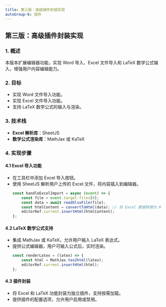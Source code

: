 ```yaml
---
title: 第三版：高级插件封装实现
autoGroup-6: 组件
---
```


## 第三版：高级插件封装实现

### 1. 概述
本版本扩展编辑器功能，实现 Word 导入、Excel 文件导入和 LaTeX 数学公式输入，增强用户内容编辑能力。

### 2. 目标
- 实现 Word 文件导入功能。
- 实现 Excel 文件导入功能。
- 支持 LaTeX 数学公式的输入与渲染。

### 3. 技术栈
- **Excel 解析库**：SheetJS
- **数学公式渲染库**：MathJax 或 KaTeX

### 4. 实现步骤

#### 4.1 Excel 导入功能
- 在工具栏中添加 Excel 导入按钮。
- 使用 SheetJS 解析用户上传的 Excel 文件，将内容插入到编辑器。
  ```javascript
  const handleExcelImport = async (event) => {
      const file = event.target.files[0];
      const data = await readXlsxFile(file);
      const htmlContent = convertToHtml(data); // 将 Excel 数据转换为 HTML 格式
      editorRef.current.insertHtml(htmlContent);
  };
  ```

#### 4.2 LaTeX 数学公式支持
- 集成 MathJax 或 KaTeX，允许用户输入 LaTeX 表达式。
- 提供公式编辑器，用户可输入公式后，实时渲染。
  ```javascript
  const renderLatex = (latex) => {
      const html = MathJax.tex2html(latex);
      editorRef.current.insertHtml(html);
  };
  ```

#### 4.3 插件封装
- 将 Excel 和 LaTeX 功能封装为独立插件，支持按需加载。
- 提供插件的配置选项，允许用户启用或禁用。

